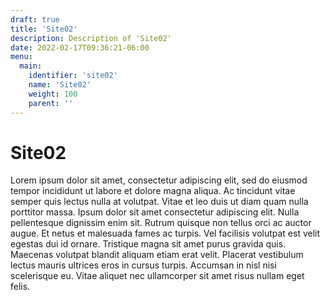 ```yaml
---
draft: true
title: 'Site02'
description: Description of 'Site02'
date: 2022-02-17T09:36:21-06:00
menu:
  main:
    identifier: 'site02'
    name: 'Site02'
    weight: 100
    parent: ''
---
```


# Site02

Lorem ipsum dolor sit amet, consectetur adipiscing elit, sed do eiusmod tempor incididunt ut labore et dolore magna aliqua. Ac tincidunt vitae semper quis lectus nulla at volutpat. Vitae et leo duis ut diam quam nulla porttitor massa. Ipsum dolor sit amet consectetur adipiscing elit. Nulla pellentesque dignissim enim sit. Rutrum quisque non tellus orci ac auctor augue. Et netus et malesuada fames ac turpis. Vel facilisis volutpat est velit egestas dui id ornare. Tristique magna sit amet purus gravida quis. Maecenas volutpat blandit aliquam etiam erat velit. Placerat vestibulum lectus mauris ultrices eros in cursus turpis. Accumsan in nisl nisi scelerisque eu. Vitae aliquet nec ullamcorper sit amet risus nullam eget felis.
